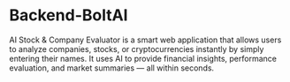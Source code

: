 # Backend-BoltAI
AI Stock &amp; Company Evaluator is a smart web application that allows users to analyze companies, stocks, or cryptocurrencies instantly by simply entering their names. It uses AI to provide financial insights, performance evaluation, and market summaries — all within seconds.
